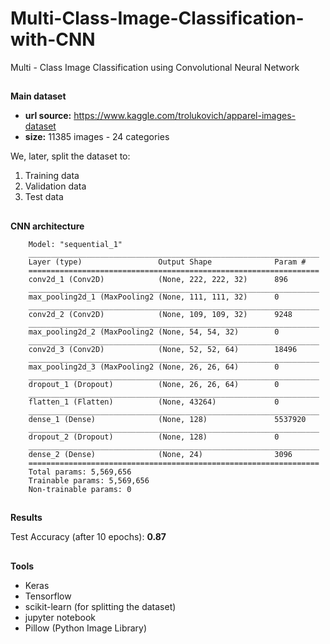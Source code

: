 # Multi-Class-Image-Classification-with-CNN
Multi - Class Image Classification using Convolutional Neural Network

##

**Main dataset**
  - **url source:** https://www.kaggle.com/trolukovich/apparel-images-dataset
  - **size:** 11385 images - 24 categories
 
 We, later, split the dataset to:
  1. Training data
  2. Validation data
  3. Test data
  
 ##
 
 **CNN architecture**
 
        Model: "sequential_1"
        _________________________________________________________________
        Layer (type)                 Output Shape              Param #   
        =================================================================
        conv2d_1 (Conv2D)            (None, 222, 222, 32)      896       
        _________________________________________________________________
        max_pooling2d_1 (MaxPooling2 (None, 111, 111, 32)      0         
        _________________________________________________________________
        conv2d_2 (Conv2D)            (None, 109, 109, 32)      9248      
        _________________________________________________________________
        max_pooling2d_2 (MaxPooling2 (None, 54, 54, 32)        0         
        _________________________________________________________________
        conv2d_3 (Conv2D)            (None, 52, 52, 64)        18496     
        _________________________________________________________________
        max_pooling2d_3 (MaxPooling2 (None, 26, 26, 64)        0         
        _________________________________________________________________
        dropout_1 (Dropout)          (None, 26, 26, 64)        0         
        _________________________________________________________________
        flatten_1 (Flatten)          (None, 43264)             0         
        _________________________________________________________________
        dense_1 (Dense)              (None, 128)               5537920   
        _________________________________________________________________
        dropout_2 (Dropout)          (None, 128)               0         
        _________________________________________________________________
        dense_2 (Dense)              (None, 24)                3096      
        =================================================================
        Total params: 5,569,656
        Trainable params: 5,569,656
        Non-trainable params: 0
        
        
 ##
 
 **Results**
 
 Test Accuracy (after 10 epochs): **0.87**
 
 ##
 
 **Tools**
 
 - Keras
 - Tensorflow
 - scikit-learn (for splitting the dataset)
 - jupyter notebook
 - Pillow (Python Image Library)
